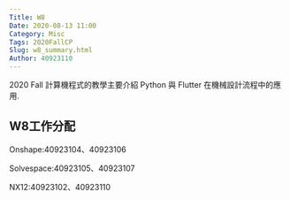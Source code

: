 ```yaml
---
Title: W8
Date: 2020-08-13 11:00
Category: Misc
Tags: 2020FallCP
Slug: w8_summary.html
Author: 40923110
---
```


2020 Fall 計算機程式的教學主要介紹 Python 與 Flutter 在機械設計流程中的應用.

<!-- PELICAN_END_SUMMARY -->

W8工作分配
----

Onshape:40923104、40923106

Solvespace:40923105、40923107

NX12:40923102、40923110



